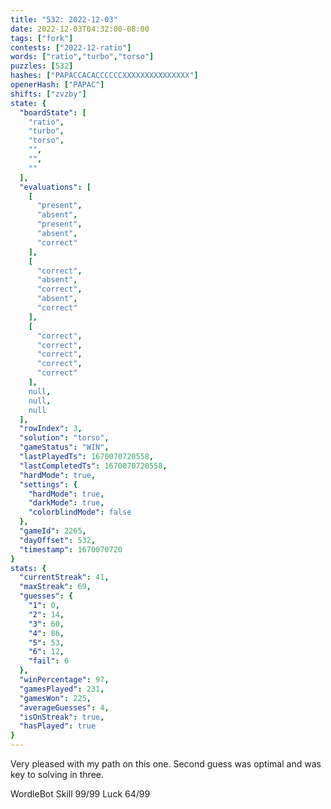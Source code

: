 ```yaml
---
title: "532: 2022-12-03"
date: 2022-12-03T04:32:00-08:00
tags: ["fork"]
contests: ["2022-12-ratio"]
words: ["ratio","turbo","torso"]
puzzles: [532]
hashes: ["PAPACCACACCCCCCXXXXXXXXXXXXXXX"]
openerHash: ["PAPAC"]
shifts: ["zvzby"]
state: {
  "boardState": [
    "ratio",
    "turbo",
    "torso",
    "",
    "",
    ""
  ],
  "evaluations": [
    [
      "present",
      "absent",
      "present",
      "absent",
      "correct"
    ],
    [
      "correct",
      "absent",
      "correct",
      "absent",
      "correct"
    ],
    [
      "correct",
      "correct",
      "correct",
      "correct",
      "correct"
    ],
    null,
    null,
    null
  ],
  "rowIndex": 3,
  "solution": "torso",
  "gameStatus": "WIN",
  "lastPlayedTs": 1670070720558,
  "lastCompletedTs": 1670070720558,
  "hardMode": true,
  "settings": {
    "hardMode": true,
    "darkMode": true,
    "colorblindMode": false
  },
  "gameId": 2265,
  "dayOffset": 532,
  "timestamp": 1670070720
}
stats: {
  "currentStreak": 41,
  "maxStreak": 69,
  "guesses": {
    "1": 0,
    "2": 14,
    "3": 60,
    "4": 86,
    "5": 53,
    "6": 12,
    "fail": 6
  },
  "winPercentage": 97,
  "gamesPlayed": 231,
  "gamesWon": 225,
  "averageGuesses": 4,
  "isOnStreak": true,
  "hasPlayed": true
}
---
```

<!-- more -->
Very pleased with my path on this one. Second guess was optimal and was key to solving in three. 

WordleBot
Skill 99/99
Luck 64/99
